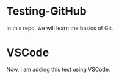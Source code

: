 # Testing-GitHub
In this repo, we will learn the basics of Git. 

# VSCode
Now, i am adding this text using VSCode.
